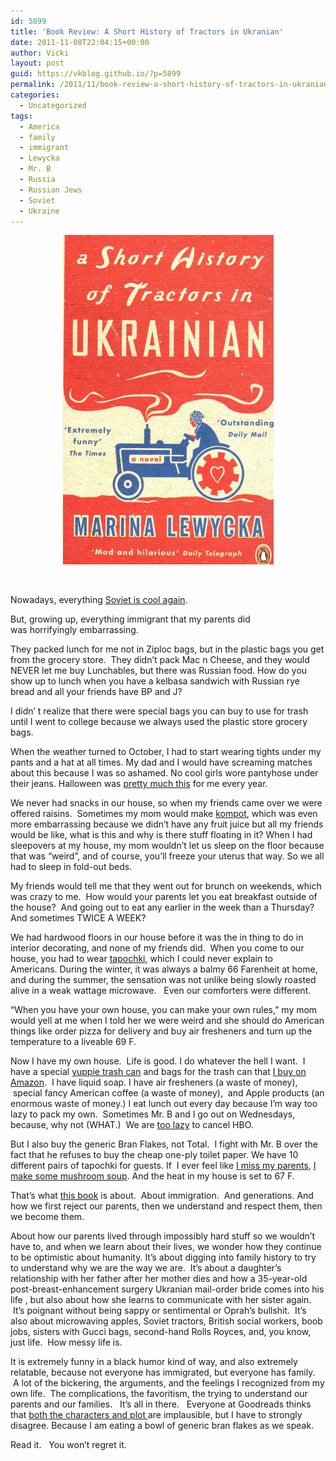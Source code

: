 ```yaml
---
id: 5899
title: 'Book Review: A Short History of Tractors in Ukranian'
date: 2011-11-08T22:04:15+00:00
author: Vicki
layout: post
guid: https://vkblog.github.io/?p=5899
permalink: /2011/11/book-review-a-short-history-of-tractors-in-ukranian/
categories:
  - Uncategorized
tags:
  - America
  - family
  - immigrant
  - Lewycka
  - Mr. B
  - Russia
  - Russian Jews
  - Soviet
  - Ukraine
---
```

<p style="text-align: center;">
  <a href="https://raw.githubusercontent.com/vkblog/vkblog.github.io/master/public/img/2011/11/History-of-Tractors-Cover.jpg"><img class="aligncenter size-full wp-image-5902" title="History-of-Tractors-Cover" src="https://raw.githubusercontent.com/vkblog/vkblog.github.io/master/public/img/2011/11/History-of-Tractors-Cover.jpg" alt="" width="337" height="527" /></a>
</p>

&nbsp;

Nowadays, everything <a href="https://vkblog.github.io/2010/03/11/environmentalism-has-its-roots-in-millions-of-violently-angry-soviet-women/" target="_blank">Soviet is cool again</a>.

But, growing up, everything immigrant that my parents did was horrifyingly embarrassing.

They packed lunch for me not in Ziploc bags, but in the plastic bags you get from the grocery store.  They didn&#8217;t pack Mac n Cheese, and they would NEVER let me buy Lunchables, but there was Russian food. How do you show up to lunch when you have a kelbasa sandwich with Russian rye bread and all your friends have BP and J?

I didn&#8217; t realize that there were special bags you can buy to use for trash until I went to college because we always used the plastic store grocery bags.

When the weather turned to October, I had to start wearing tights under my pants and a hat at all times. My dad and I would have screaming matches about this because I was so ashamed. No cool girls wore pantyhose under their jeans. Halloween was <a href="http://www.classychaos.com/links-topmenu-20/905-which-child-was-raised-by-a-mother-from-eastern-europe" target="_blank">pretty much this</a> for me every year.

We never had snacks in our house, so when my friends came over we were offered raisins.  Sometimes my mom would make <a href="http://www.grouprecipes.com/76179/russian-compote.html" target="_blank">kompot</a>, which was even more embarrassing because we didn&#8217;t have any fruit juice but all my friends would be like, what is this and why is there stuff floating in it? When I had sleepovers at my house, my mom wouldn&#8217;t let us sleep on the floor because that was &#8220;weird&#8221;, and of course, you&#8217;ll freeze your uterus that way. So we all had to sleep in fold-out beds.

My friends would tell me that they went out for brunch on weekends, which was crazy to me.  How would your parents let you eat breakfast outside of the house?  And going out to eat any earlier in the week than a Thursday? And sometimes TWICE A WEEK?

We had hardwood floors in our house before it was the in thing to do in interior decorating, and none of my friends did.  When you come to our house, you had to wear <a href="http://www.motherhoodinnyc.com/basic-primer-on-russia-lesson-one" target="_blank">tapochki,</a> which I could never explain to Americans. During the winter, it was always a balmy 66 Farenheit at home, and during the summer, the sensation was not unlike being slowly roasted alive in a weak wattage microwave.   Even our comforters were different.

&#8220;When you have your own house, you can make your own rules,&#8221; my mom would yell at me when I told her we were weird and she should do American things like order pizza for delivery and buy air fresheners and turn up the temperature to a liveable 69 F.

Now I have my own house.  Life is good. I do whatever the hell I want.  I have a special <a href="http://www.simplehuman.com/" target="_blank">yuppie trash can</a> and bags for the trash can that <a href="https://vkblog.github.io/2011/07/12/this-post-about-how-i-guilt-buy-febreeze-on-amazon-is-going-to-be-a-goldmine-for-marketers/" target="_blank">I buy on Amazon</a>.  I have liquid soap. I have air fresheners (a waste of money),  special fancy American coffee (a waste of money),  and Apple products (an enormous waste of money.) I eat lunch out every day because I&#8217;m way too lazy to pack my own.  Sometimes Mr. B and I go out on Wednesdays, because, why not (WHAT.)  We are <a href="https://vkblog.github.io/2011/10/17/a-short-story-about-lazy-jewish-consumer-behavior-and-hbo/" target="_blank">too lazy</a> to cancel HBO.

But I also buy the generic Bran Flakes, not Total.  I fight with Mr. B over the fact that he refuses to buy the cheap one-ply toilet paper. We have 10 different pairs of tapochki for guests. If  I ever feel like <a href="https://vkblog.github.io/2011/03/28/how-much-does-it-take-to-plan-a-vacation-two-jewish-moms-and-three-months/" target="_blank">I miss my parents</a>, <a href="https://vkblog.github.io/2009/05/18/%D1%80%D1%83%D1%81%D1%81%D0%BA%D0%B8%D0%B5-%D0%B3%D1%80%D0%B8%D0%B1%D1%8B-russian-mushrooms/" target="_blank">I make some mushroom soup</a>. And the heat in my house is set to 67 F.

That&#8217;s what <a href="http://www.amazon.com/Short-History-Tractors-Ukrainian-Novel/dp/1594200440" target="_blank">this book</a> is about.  About immigration.  And generations. And how we first reject our parents, then we understand and respect them, then we become them.

About how our parents lived through impossibly hard stuff so we wouldn&#8217;t have to, and when we learn about their lives, we wonder how they continue to be optimistic about humanity. It&#8217;s about digging into family history to try to understand why we are the way we are.  It&#8217;s about a daughter&#8217;s relationship with her father after her mother dies and how a 35-year-old post-breast-enhancement surgery Ukranian mail-order bride comes into his life , but also about how she learns to communicate with her sister again.  It&#8217;s poignant without being sappy or sentimental or Oprah&#8217;s bullshit.  It&#8217;s also about microwaving apples, Soviet tractors, British social workers, boob jobs, sisters with Gucci bags, second-hand Rolls Royces, and, you know, just life.  How messy life is.

It is extremely funny in a black humor kind of way, and also extremely relatable, because not everyone has immigrated, but everyone has family.  A lot of the bickering, the arguments, and the feelings I recognized from my own life.  The complications, the favoritism, the trying to understand our parents and our families.   It&#8217;s all in there.   Everyone at Goodreads thinks that <a href="http://www.goodreads.com/book/show/828387.A_Short_History_of_Tractors_in_Ukrainian" target="_blank">both the characters and plot </a>are implausible, but I have to strongly disagree. Because I am eating a bowl of generic bran flakes as we speak.

Read it.   You won&#8217;t regret it.

&nbsp;

&nbsp;